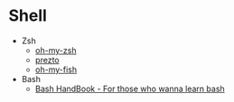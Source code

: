 # Shell
- Zsh
  - [oh-my-zsh](https://github.com/robbyrussell/oh-my-zsh)
  - [prezto](https://github.com/sorin-ionescu/prezto)
  - [oh-my-fish](https://github.com/oh-my-fish/oh-my-fish)
- Bash 
  - [Bash HandBook - For those who wanna learn bash](https://github.com/denysdovhan/bash-handbook)
